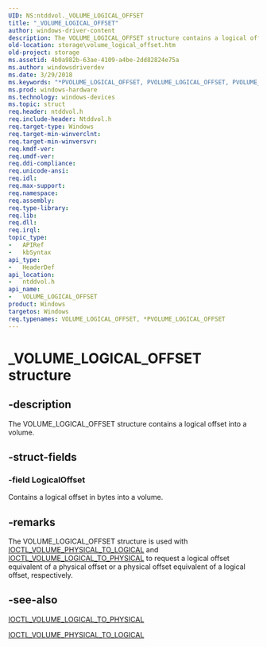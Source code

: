 ```yaml
---
UID: NS:ntddvol._VOLUME_LOGICAL_OFFSET
title: "_VOLUME_LOGICAL_OFFSET"
author: windows-driver-content
description: The VOLUME_LOGICAL_OFFSET structure contains a logical offset into a volume.
old-location: storage\volume_logical_offset.htm
old-project: storage
ms.assetid: 4b0a982b-63ae-4109-a4be-2dd82824e75a
ms.author: windowsdriverdev
ms.date: 3/29/2018
ms.keywords: "*PVOLUME_LOGICAL_OFFSET, PVOLUME_LOGICAL_OFFSET, PVOLUME_LOGICAL_OFFSET structure pointer [Storage Devices], VOLUME_LOGICAL_OFFSET, VOLUME_LOGICAL_OFFSET structure [Storage Devices], _VOLUME_LOGICAL_OFFSET, ntddvol/PVOLUME_LOGICAL_OFFSET, ntddvol/VOLUME_LOGICAL_OFFSET, storage.volume_logical_offset, structs-volumemgr_97756e49-7151-4d3a-abbe-aa90a472c284.xml"
ms.prod: windows-hardware
ms.technology: windows-devices
ms.topic: struct
req.header: ntddvol.h
req.include-header: Ntddvol.h
req.target-type: Windows
req.target-min-winverclnt: 
req.target-min-winversvr: 
req.kmdf-ver: 
req.umdf-ver: 
req.ddi-compliance: 
req.unicode-ansi: 
req.idl: 
req.max-support: 
req.namespace: 
req.assembly: 
req.type-library: 
req.lib: 
req.dll: 
req.irql: 
topic_type:
-	APIRef
-	kbSyntax
api_type:
-	HeaderDef
api_location:
-	ntddvol.h
api_name:
-	VOLUME_LOGICAL_OFFSET
product: Windows
targetos: Windows
req.typenames: VOLUME_LOGICAL_OFFSET, *PVOLUME_LOGICAL_OFFSET
---
```


# _VOLUME_LOGICAL_OFFSET structure


## -description


The VOLUME_LOGICAL_OFFSET structure contains a logical offset into a volume. 


## -struct-fields




### -field LogicalOffset

Contains a logical offset in bytes into a volume. 


## -remarks



The VOLUME_LOGICAL_OFFSET structure is used with <a href="https://msdn.microsoft.com/library/windows/hardware/ff561438">IOCTL_VOLUME_PHYSICAL_TO_LOGICAL</a> and <a href="https://msdn.microsoft.com/library/windows/hardware/ff561425">IOCTL_VOLUME_LOGICAL_TO_PHYSICAL</a> to request a logical offset equivalent of a physical offset or a physical offset equivalent of a logical offset, respectively. 




## -see-also




<a href="https://msdn.microsoft.com/library/windows/hardware/ff561425">IOCTL_VOLUME_LOGICAL_TO_PHYSICAL</a>



<a href="https://msdn.microsoft.com/library/windows/hardware/ff561438">IOCTL_VOLUME_PHYSICAL_TO_LOGICAL</a>
 

 

